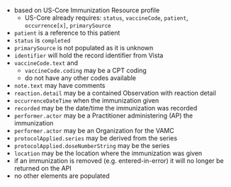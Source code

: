 
- based on US-Core Immunization Resource profile
  - US-Core already requires: `status`, `vaccineCode`, `patient`, `occurrence[x]`, `primarySource`
- `patient` is a reference to this patient
- `status` is `completed`
- `primarySource` is not populated as it is unknown
- `identifier` will hold the record identifier from Vista
- `vaccineCode.text` and
  - `vaccineCode.coding` may be a CPT coding
  - do not have any other codes available
- `note.text` may have comments
- `reaction.detail` may be a contained Observation with reaction detail
- `occurrenceDateTime` when the immunization given
- `recorded` may be the date/time the immunization was recorded
- `performer.actor` may be a Practitioner administering (AP) the immunization
- `performer.actor` may be an Organization for the VAMC
- `protocolApplied.series` may be derived from the series
- `protocolApplied.doseNumberString` may be the series
- `location` may be the location where the immunization was given
- if an immunization is removed (e.g. entered-in-error) it will no longer be returned on the API
- no other elements are populated
